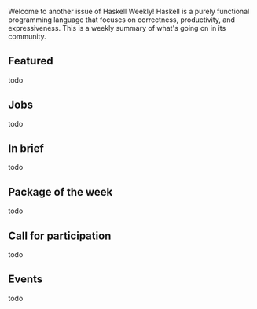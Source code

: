<!-- 2017-08-10 -->

Welcome to another issue of Haskell Weekly!
Haskell is a purely functional programming language that focuses on correctness, productivity, and expressiveness.
This is a weekly summary of what's going on in its community.

## Featured

todo

## Jobs

todo

## In brief

todo

## Package of the week

todo

## Call for participation

todo

## Events

todo
